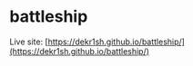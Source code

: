 # battleship

Live site: [https://dekr1sh.github.io/battleship/](https://dekr1sh.github.io/battleship/)